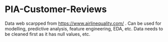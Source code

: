 # PIA-Customer-Reviews
Data web scarpped from https://www.airlinequality.com/ . Can be used for modelling, predictive analysis, feature engineering, EDA, etc. Data needs to be cleaned first as it has null values, etc.
